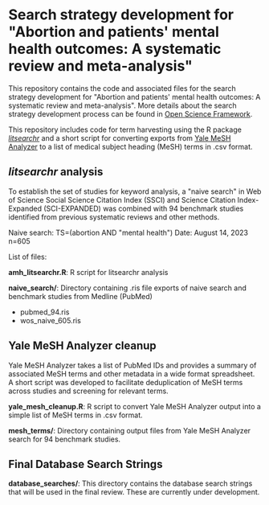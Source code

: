# Search strategy development for "Abortion and patients' mental health outcomes: A systematic review and meta-analysis"

This repository contains the code and associated files for the search strategy development for "Abortion and patients' mental health outcomes: A systematic review and meta-analysis". More details about the search strategy development process can be found in [Open Science Framework](https://osf.io/v8t92/). 

This repository includes code for term harvesting using the R package [*litsearchr*](https://elizagrames.github.io/litsearchr/) and a short script for converting exports from [Yale MeSH Analyzer](https://mesh.med.yale.edu/) to a list of medical subject heading (MeSH) terms in .csv format.

## *litsearchr* analysis
To establish the set of studies for keyword analysis, a "naive search" in Web of Science Social Science Citation Index (SSCI) and Science Citation Index-Expanded (SCI-EXPANDED) was combined with 94 benchmark studies identified from previous systematic reviews and other methods. 

Naive search:
TS=(abortion AND "mental health")
Date: August 14, 2023
n=605

List of files:

**amh_litsearchr.R**: R script for litsearchr analysis

**naive_search/**: Directory containing .ris file exports of naive search and benchmark studies from Medline (PubMed)
* pubmed_94.ris
* wos_naive_605.ris

## Yale MeSH Analyzer cleanup
Yale MeSH Analyzer takes a list of PubMed IDs and provides a summary of associated MeSH terms and other metadata in a wide format spreadsheet. A short script was developed to facilitate deduplication of MeSH terms across studies and screening for relevant terms.

**yale_mesh_cleanup.R**:
R script to convert Yale MeSH Analyzer output into a simple list of MeSH terms in .csv format.

**mesh_terms/**: Directory containing output files from Yale MeSH Analyzer search for 94 benchmark studies.

## Final Database Search Strings

**database_searches/**: This directory contains the database search strings that will be used in the final review. These are currently under development. 